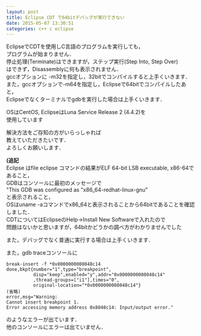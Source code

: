 ```yaml
---
layout: post
title: Eclipse CDT で64bitデバッグが実行できない
date: 2015-05-07 13:30:51
categories: c++ c eclipse
---
```

<p>EclipseでCDTを使用しC言語のプログラムを実行しても，<br>
プログラムが始まりません．<br>
停止処理(Terminate)はできますが，ステップ実行(Step Into, Step Over)<br>
はできず，Disassemblyに何も表示されません．<br>
gccオプションに -m32を指定し，32bitでコンパイルすると上手くいきます．<br>
また，gccオプションで-m64を指定し，Eclipseで64bitでコンパイルしたあと，<br>
Eclipseでなくターミナルでgdbを実行した場合は上手くいきます．</p>

<p>OSはCentOS, EclipseはLuna Service Release 2 (4.4.2)を<br>
使用しています</p>

<p>解決方法をご存知の方がいらっしゃれば<br>
教えていただきたいです．<br>
よろしくお願いします．</p>

<p><strong>(追記</strong><br>
Eclipse はfile eclipse コマンドの結果がELF 64-bit LSB executable, x86-64であること，<br>
GDBはコンソールに最初のメッセージで<br>
"This GDB was configured as "x86_64-redhat-linux-gnu"<br>
と表示されること，<br>
OSはuname -aコマンドでx86_64と表示されることから64bitであることを確認しました．<br>
CDTについてはEclipseのHelp->Install New Softwareで入れたので<br>
問題はないかと思いますが，64bitかどうかの調べ方がわかりませんでした</p>

<p>また，デバッグでなく普通に実行する場合は上手くいきます．</p>

<p>また，gdb traceコンソールに</p>

<pre><code>break-insert -f *0x0000000008048c14
done,bkpt{number="1",type="breakpoint",
          disp="keep",enabled="y",addr="0x0000000008048c14"
          ,thread-groups=["i1"],times="0",
          original-location="*0x0000000008048c14"}
(省略)
error,msg="Warning:
Cannot insert breakpoint 1.
Error accessing memory address 0x8048c14: Input/output error."
</code></pre>

<p>のようなエラーが出ています．<br>
他のコンソールにエラーは出ていません．</p>
